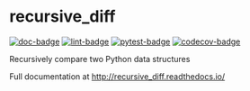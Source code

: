 recursive_diff
=============
[![doc-badge](https://github.com/crusaderky/recursive_diff/workflows/Documentation/badge.svg)](https://github.com/crusaderky/recursive_diff/actions)
[![lint-badge](https://github.com/crusaderky/recursive_diff/workflows/Lint/badge.svg)](https://github.com/crusaderky/recursive_diff/actions)
[![pytest-badge](https://github.com/crusaderky/recursive_diff/workflows/Test%20latest/badge.svg)](https://github.com/crusaderky/recursive_diff/actions)
[![codecov-badge](https://codecov.io/gh/crusaderky/recursive_diff/branch/master/graph/badge.svg)](https://codecov.io/gh/crusaderky/recursive_diff/branch/master)

Recursively compare two Python data structures

Full documentation at http://recursive_diff.readthedocs.io/
